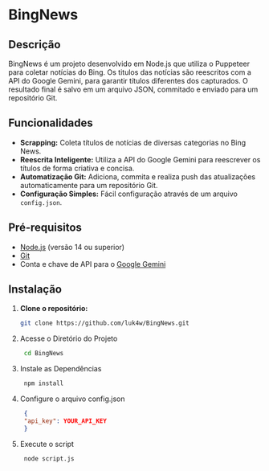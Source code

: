 # BingNews

## Descrição

BingNews é um projeto desenvolvido em Node.js que utiliza o Puppeteer para coletar notícias do Bing. 
Os titulos das notícias são reescritos com a API do Google Gemini, para garantir títulos diferentes dos capturados. 
O resultado final é salvo em um arquivo JSON, commitado e enviado para um repositório Git.

## Funcionalidades

- **Scrapping:** Coleta títulos de notícias de diversas categorias no Bing News.
- **Reescrita Inteligente:** Utiliza a API do Google Gemini para reescrever os títulos de forma criativa e concisa.
- **Automatização Git:** Adiciona, commita e realiza push das atualizações automaticamente para um repositório Git.
- **Configuração Simples:** Fácil configuração através de um arquivo `config.json`.

## Pré-requisitos

- [Node.js](https://nodejs.org/) (versão 14 ou superior)
- [Git](https://git-scm.com/)
- Conta e chave de API para o [Google Gemini](https://developers.google.com/generative-ai)

## Instalação

1. **Clone o repositório:**

   ```bash
   git clone https://github.com/luk4w/BingNews.git
   ```
2. Acesse o Diretório do Projeto
   ```bash
    cd BingNews
   ```
3. Instale as Dependências
   ```bash
    npm install
   ```
4. Configure o arquivo config.json
   ```json
    {
    "api_key": YOUR_API_KEY
    }
   ```
6. Execute o script
   ```bash
    node script.js
   ``` 
